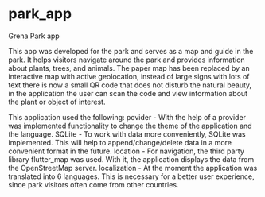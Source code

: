 # park_app

Grena Park app 

This app was developed for the park and serves as a map and guide in the park. It helps visitors navigate around the 
park and provides information about plants, trees, and animals. The paper map has been replaced by an interactive map 
with active geolocation, instead of large signs with lots of text there is now a small QR code that does not disturb 
the natural beauty, in the application the user can scan the code and view information about the plant or object of 
interest.

This application used the following: povider - With the help of a provider was implemented functionality to change the
theme of the application and the language.
SQLite - To work with data more conveniently, SQLite was implemented. This will help to append/change/delete data in a 
more convenient format in the future.
location - For navigation, the third party library flutter_map was used. With it, the application displays the data from 
the OpenStreetMap server.
localization - At the moment the application was translated into 6 languages. This is necessary for a better user 
experience, since park visitors often come from other countries.
